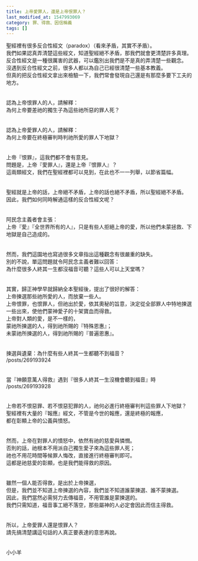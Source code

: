```yaml
---
title: 上帝愛罪人，還是上帝恨罪人？
last_modified_at: 1547993069
category: 罪、得救、因信稱義
tags: []
---
```


聖經裡有很多反合性經文（paradox）（看來矛盾，其實不矛盾）。<br>我們如果認真弄清楚這些經文，知道聖經絕不矛盾，那我們就會更清楚許多真理。<br><!--more-->反合性經文是一種很厲害的武器，可以鑑別出我們是不是真的弄清楚一些觀念。<br>沒遇到反合性經文之前，很多人都以為自己已經很清楚一些基本教義。<br>但真的把反合性經文拿出來檢驗一下，我們常會發現自己還是有那麼多要下工夫的地方。<br><br><br>認為上帝恨罪人的人，請解釋：<br>為何上帝要差祂的獨生子為這些祂所惡的罪人死？<br><br><br>認為上帝愛罪人的人，請解釋：<br>為何上帝要在終極審判時判祂所愛的罪人下地獄？<br><br><br>上帝『恨罪』，這我們都不會有意見。<br>問題是，上帝『愛罪人』，還是上帝『恨罪人』？<br>這兩類經文，我們在聖經裡都可以見到，在此也不一一列舉，以節省篇幅。<br><br><br>聖經就是上帝的話，上帝絕不矛盾，上帝的話也絕不矛盾，所以聖經絕不矛盾。<br>因此，我們如何同時解通這樣的反合性經文呢？<br><br><br>阿民念主義者會主張：<br>上帝『愛』『全世界所有的人』，只是有些人拒絕上帝的愛，所以他們未蒙拯救、下地獄是自己造成的。<br><br><br>然而，我們這園地也寫過很多文章指出這種觀念有很嚴重的缺失。<br>別的不說，單這問題就令阿民念主義者難以回答：<br>為什麼很多人終其一生都沒福音可聽？這些人可以上天堂嗎？<br><br><br>其實，歸正神學早就歸納全本聖經後，提出了很好的解答：<br>上帝揀選那些祂所愛的人，而放棄一些人。<br>上帝恨罪，也恨罪人，但祂出於愛，依其奧秘的旨意，決定從全部罪人中特地揀選一些出來，使他們蒙神愛子的十架寶血而得救。<br>上帝對人類的愛，是不一樣的，<br>蒙祂所揀選的人，得到祂所賜的『特殊恩惠』；<br>未蒙祂所揀選的人，得到祂所賜的『普遍恩惠』。<br><br><br>揀選與遺棄：為什麼有些人終其一生都聽不到福音？<br>/posts/269193924<br><br><br>當『神願意萬人得救』遇到『很多人終其一生沒機會聽到福音』時<br>/posts/269193928<br><br><br>上帝若不恨惡罪、若不恨惡犯罪的人，祂何必進行終極審判判這些罪人下地獄？<br>聖經裡有大量的『報應』經文，不管是今世的報應，還是終極的報應，<br>都在彰顯上帝的公義與憤怒。<br><br><br>然而，上帝在對罪人的憤怒中，依然有祂的慈愛與憐憫。<br>否則的話，祂根本不用派自己獨生愛子來為這些罪人死；<br>祂也不用花時間等候罪人悔改，直接進行終極審判即可。<br>這都是祂慈愛的彰顯，也是我們能得救的原因。<br><br><br>雖然一個人能否得救，是出於上帝揀選，<br>但是，我們並不知道上帝揀選的內容，我們並不知道誰蒙揀選、誰不蒙揀選。<br>因此，我們當然必需努力去傳福音，不用管誰是蒙揀選的。<br>我們只需知道，福音事工絕不落空，那些屬神的人必定會因此而信主得救。<br><br><br>所以，上帝愛罪人還是恨罪人？<br>請先搞清楚講這句話的人真正要表達的意思再說。<br><br><br>小小羊<br>
